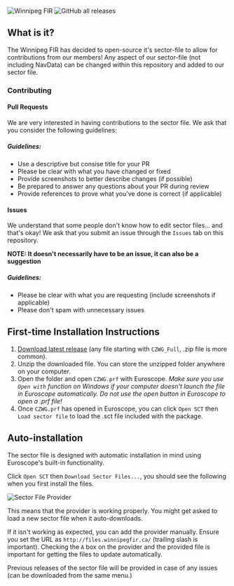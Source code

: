 ![Winnipeg FIR](https://winnipegfir.ca/storage/files/uploads/1638293555.png)
<img alt="GitHub all releases" src="https://img.shields.io/github/downloads/kolbyd/ZWG-Enhanced-Sector-File/total">

## What is it?
The Winnipeg FIR has decided to open-source it's sector-file to allow for contributions from our members! Any aspect of our sector-file (not including NavData) can be changed within this repository and added to our sector file.

### Contributing
#### Pull Requests
We are very interested in having contributions to the sector file. We ask that you consider the following guidelines:

##### Guidelines:
- Use a descriptive but consise title for your PR
- Please be clear with what you have changed or fixed
- Provide screenshots to better describe changes (if possible)
- Be prepared to answer any questions about your PR during review
- Provide references to prove what you've done is correct (if applicable)

#### Issues
We understand that some people don't know how to edit sector files... and that's okay! We ask that you submit an issue through the `Issues` tab on this repository.

**NOTE: It doesn't necessarily have to be an issue, it can also be a suggestion**

##### Guidelines:
- Please be clear with what you are requesting (include screenshots if applicable)
- Please don't spam with unnecessary issues

## First-time Installation Instructions
1. [Download latest release](https://github.com/kolbyd/ZWG-Enhanced-Sector-File/releases) (any file starting with `CZWG_Full`, .zip file is more common).
2. Unzip the downloaded file. You can store the unzipped folder anywhere on your computer.
3. Open the folder and open `CZWG.prf` with Euroscope.
*Make sure you use `Open with` function on Windows if your computer doesn't launch the file in Euroscope automatically. Do not use the open button in Euroscope to open a .prf file!*
4. Once `CZWG.prf` has opened in Euroscope, you can click `Open SCT` then `Load sector file` to load the .sct file included with the package.

## Auto-installation
The sector file is designed with automatic installation in mind using Euroscope's built-in functionality.

Click `Open SCT` then `Download Sector Files...`, you should see the following when you first install the files.

![Sector File Provider](https://i.imgur.com/K70pZhV.png)

This means that the provider is working properly. You might get asked to load a new sector file when it auto-downloads.

If it isn't working as expected, you can add the provider manually. Ensure you set the URL as `http://files.winnipegfir.ca/` (trailing slash is important). Checking the `A` box on the provider and the provided file is important for getting the files to update automatically.

Previous releases of the sector file will be provided in case of any issues (can be downloaded from the same menu.)
